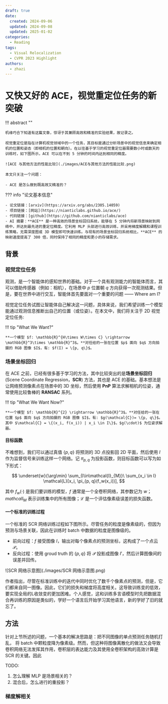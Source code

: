 ```yaml
---
draft: true
date:
  created: 2024-09-06
  updated: 2024-09-08
  updated: 2025-01-02
categories:
  - Reading
tags:
  - Visual Relocalization
  - CVPR 2023 Highlight
authors:
  - zhazi
---
```


# 又快又好的 ACE，视觉重定位任务的新突破 

!!! abstract ""

    机缘巧合下知道有这篇文章，惊讶于其兼顾高效和精准的实验结果，故记录之。

    视觉重定位是指在计算机视觉领域中的一个任务，其目标是通过分析场景中的视觉信息来确定相机的位置和姿态（即相机的位置和朝向）。在以往基于学习的视觉重定位器需要数小时或数天的训练时，如下图所示，ACE 可以在不到 5 分钟的时间内达到相同的精度。

    ![ACE 与其他方法的性能比较](./images/ACE与其他方法的性能比较.png)

    本文只关注一个问题：

    - ACE 是怎么做到既高效又精准的？

??? info "论文基本信息"

    - 论文链接：[arxiv](https://arxiv.org/abs/2305.14059)
    - 项目链接：[网站](https://nianticlabs.github.io/ace/)
    - 代码链接：[github](https://github.com/nianticlabs/ace)
    - AI 摘要：**ACE** 是一种高效的场景坐标回归系统，能够在 5 分钟内将新场景映射到网络中，并达到最先进的重定位精度。它利用 MLP 头部进行高效训练，并采用梯度解耦和课程训练策略，无需深度图或 3D 模型即可快速训练。与现有的场景坐标回归系统相比，**ACE** 的映射速度提高了 300 倍，同时保持了相同的精度和更小的存储需求。
<!-- more -->

## 背景

### 视觉定位任务

观测，是一个智能体的感知世界的基础。对于一个具有观测能力的智能体而言，其可以借助传感器（例如：相机），在场景中 $p$ 位置朝 $q$ 方向获得一次观测结果。但是，要在世界中进行交互，智能体首先要面对一个重要的问题 —— Where am I?

视觉定位任务试图让智能体自己解决这一问题，具体来说，我们希望训练一个模型能通过观测信息推断出自己的位置（或位姿）。在本文中，我们将关注于 2D 视觉定位任务:

!!! tip "What We Want?"

    **一个模型 $f: \mathbb{R}^{H\times W\times C} \rightarrow \mathbb{R}^3\times \mathbb{R}^3$。**对任给的一张在位置 $p$ 面向 $q$ 方向拍摄的 RGB 图像 $I$，有: $f(I) = \{p, q\}$。

### 场景坐标回归

在 ACE 之前，已经有很多基于学习的方法，其中比较突出的是**场景坐标回归**(Scene Coordinate Regression，**SCR**) 方法，其也是 ACE 的基础。基本想法是让网络预测像素点在场景中的 3D 坐标，然后使用 **PnP** 算法求解相机的位姿，通常使用比较鲁棒的 **RANSAC** 系列。

!!! tip "What We Want Now?"

    **一个模型 $f: \mathbb{R}^{2} \rightarrow \mathbb{R}^3$。**对任给的一张在位置 $p$ 面向 $q$ 方向拍摄的 RGB 图像 $I$，有: $g(\mathcal{C})= \{p, q\}$。其中 $\mathcal{C} = \{(x_i, f(x_i)) | x_i \in I\}$，$g(\cdot)$ 为位姿求解器。

#### 目标函数

不难想到，我们可以通过真值 $\{p, q\}$ 将预测的 3D 点投影回 2D 平面，然后使用 $I$ 作为监督信号来训练这样一个网络。记 ${\pi_{p,q}}$ 为投影函数，则目标函数可以写为如下形式：

$$
    \underset{w}{\arg\min} \sum_{I\in\mathcal{I}_{M}}\ \sum_{x_i \in I} \mathcal{L}[x_i, \pi_{p, q}(f_w(x_i))],
$$

其中 $f_w(\cdot)$ 是我们要训练的模型，$f$ 通常是一个全卷积网络，其参数记为 $w$；$mathcal{I}_M$ 表示训练集中的所有图像；$\mathcal{L}$ 是一个评估像素级误差的损失函数。

#### 一个标准的训练过程

一个标准的 SCR 网络训练过程如下图所示。尽管任务的粒度是像素级的，但因为预测与场景关联，因此在训练时 batch 中数据的粒度是图像级的。

- 前向过程：$f$ 接受图像 $I$，输出对每个像素点的预测坐标，这构成了一个点云 $\mathcal{P}$。
- 反向过程：使用 groud truth 的 $\{p, q\}$ 将 $\mathcal{P}$ 投影成图像 $I'$，然后计算图像间的误差并回传。

![SCR 网络示意图](./images/SCR 网络示意图.png)

作者指出，尽管在标准训练中的迭代中同时优化了数千个像素点的预测，但是，它们都来自同一图像。因此，它们的损失和梯度将高度相关。这导致训练变的低效，要实现全局的L收敛变的更加困难。个人感觉，这和训练多言语模型时先把数据混合再训练的原因是类似的，学好一个语言后开始学习其他语言，新的学好了旧的就忘了。

## 方法

针对上节所述的问题，一个基本的解决思路是：把不同图像的单点预测任务随机打乱， 将 batch 中颗粒度降为像素级。然而，但这种将图像离散化的做法又会导致卷积网络无法发挥其作用，卷积层的表达能力及其使用全卷积架构的高效计算是 SCR 的关键。因此

TODO:

1. 怎么理解 MLP 是场景相关的？
2. 混合后，怎么进行的重投影？

### 梯度解相关
